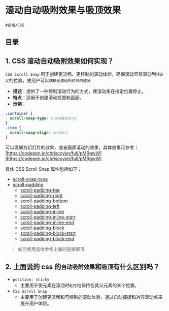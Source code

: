 
# 滚动自动吸附效果与吸顶效果


`#前端/CSS`


## 目录
<!-- toc -->
 ## 1. CSS 滚动自动吸附效果如何实现？ 

`CSS Scroll Snap` 用于创建更流畅、更控制的滚动体验，确保滚动容器滚动到`预定义`的位置，使用户可以`精确地滚动到相邻的部分`

- **描述**：提供了一种控制滚动行为的方式，使滚动条在指定位置停止。
- **特点**：适用于创建滑动视图和画廊。
- **示例**：
```css
.container {
  scroll-snap-type: x mandatory;
}
.item {
  scroll-snap-align: center;
}
```

可以理解为幻灯片的效果，或者画廊滚动的效果，具体效果可参考：[https://codepen.io/chriscoyier/full/pMRgwW](https://codepen.io/chriscoyier/full/pMRgwW)

具体 CSS Scroll Snap 属性包括如下：

- [scroll-snap-type](https://developer.mozilla.org/zh-CN/docs/Web/CSS/scroll-snap-type)
- [scroll-padding](https://developer.mozilla.org/zh-CN/docs/Web/CSS/scroll-padding)
   - [scroll-padding-top](https://developer.mozilla.org/zh-CN/docs/Web/CSS/scroll-padding-top)
   - [scroll-padding-right](https://developer.mozilla.org/zh-CN/docs/Web/CSS/scroll-padding-right)
   - [scroll-padding-bottom](https://developer.mozilla.org/zh-CN/docs/Web/CSS/scroll-padding-bottom)
   - [scroll-padding-left](https://developer.mozilla.org/zh-CN/docs/Web/CSS/scroll-padding-left)
   - [scroll-padding-inline](https://developer.mozilla.org/zh-CN/docs/Web/CSS/scroll-padding-inline)
   - [scroll-padding-inline-start](https://developer.mozilla.org/zh-CN/docs/Web/CSS/scroll-padding-inline-start)
   - [scroll-padding-inline-end](https://developer.mozilla.org/zh-CN/docs/Web/CSS/scroll-padding-inline-end)
   - [scroll-padding-block](https://developer.mozilla.org/zh-CN/docs/Web/CSS/scroll-padding-block)
   - [scroll-padding-block-start](https://developer.mozilla.org/zh-CN/docs/Web/CSS/scroll-padding-block-start)
   - [scroll-padding-block-end](https://developer.mozilla.org/zh-CN/docs/Web/CSS/scroll-padding-block-end)

> 如何使用具体参考上面的链接即可

## 2. 上面说的 css 的`自动吸附效果`和`吸顶`有什么区别吗？

- `position: sticky` 
	- 主要用于使元素在滚动时`粘性`地保持在其父元素的某个位置。
- `CSS Scroll Snap` 
	- 主要用于创建更流畅和可控制的滚动体验，通过自动捕捉和对齐滚动点来提升用户体验。
